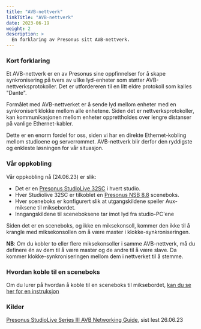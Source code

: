 ```yaml
---
title: "AVB-nettverk"
linkTitle: "AVB-nettverk"
date: 2023-06-19
weight: 2
description: >
  En forklaring av Presonus sitt AVB-nettverk.
---
```


### Kort forklaring

Et AVB-nettverk er en av Presonus sine oppfinnelser for å skape synkronisering på tvers av ulike lyd-enheter som støtter AVB-nettverksprotokoller. Det er utfordereren til en litt eldre protokoll som kalles "Dante".

Formålet med AVB-nettverket er å sende lyd mellom enheter med en synkronisert klokke mellom alle enhetene. Siden det er nettverksprotokoller, kan kommunikasjonen mellom enheter opprettholdes over lengre distanser på vanlige Ethernet-kabler. 

Dette er en enorm fordel for oss, siden vi har en direkte Ethernet-kobling mellom studioene og serverrommet. AVB-nettverk blir derfor den ryddigste og enkleste løsningen for vår situasjon. 

### Vår oppkobling

Vår oppkobling nå (24.06.23) er slik:

- Det er en [Presonus StudioLive 32SC](/docs/machines/soundprocessing/studiolive) i hvert studio.
- Hver Studiolive 32SC er tilkoblet en [Presonus NSB 8.8](/docs/machines/soundprocessing/nsb8) sceneboks. 
- Hver sceneboks er konfigurert slik at utgangskildene speiler Aux-miksene til miksebordet. 
- Inngangskildene til sceneboksene tar imot lyd fra studio-PC'ene

Siden det er en sceneboks, og ikke en miksekonsoll, kommer den ikke til å krangle med miksekonsollen om å være master i klokke-synkroniseringen.

**NB**: Om du kobler to eller flere miksekonsoller i samme AVB-nettverk, må du definere én av dem til å være master og de andre til å være slave. Da kommer klokke-synkroniseringen mellom dem i nettverket til å stemme. 

### Hvordan koble til en sceneboks

Om du lurer på hvordan å koble til en sceneboks til miksebordet, [kan du se her for en instruksjon](/docs/instructions/sceneboks)

### Kilder
[Presonus StudioLive Series III AVB Networking Guide](https://www.fmicassets.com/Damroot/Original/10015/OM_2779300202_NSB-8.8_StudioLive-Series-III-AVB-Networking-Guide_EN.pdf), sist lest 26.06.23